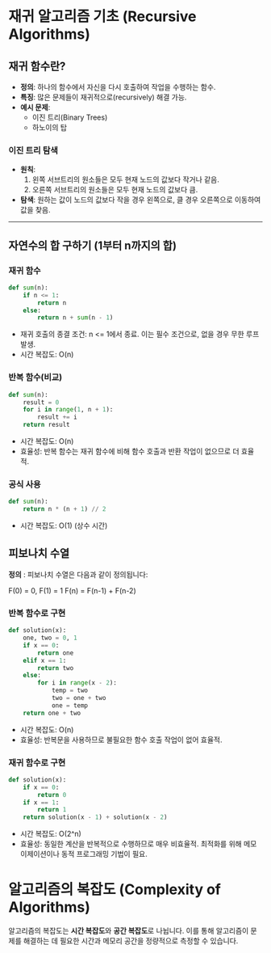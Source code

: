 # 재귀 알고리즘 기초 (Recursive Algorithms)

## 재귀 함수란?
- **정의**: 하나의 함수에서 자신을 다시 호출하여 작업을 수행하는 함수.
- **특징**: 많은 문제들이 재귀적으로(recursively) 해결 가능.
- **예시 문제**: 
  - 이진 트리(Binary Trees)
  - 하노이의 탑

### 이진 트리 탐색
- **원칙**:
  1. 왼쪽 서브트리의 원소들은 모두 현재 노드의 값보다 작거나 같음.
  2. 오른쪽 서브트리의 원소들은 모두 현재 노드의 값보다 큼.
- **탐색**: 원하는 값이 노드의 값보다 작을 경우 왼쪽으로, 클 경우 오른쪽으로 이동하여 값을 찾음.

---

## 자연수의 합 구하기 (1부터 n까지의 합)

### 재귀 함수
```python
def sum(n):
    if n <= 1:
        return n
    else:
        return n + sum(n - 1)
```
- 재귀 호출의 종결 조건: n <= 1에서 종료. 이는 필수 조건으로, 없을 경우 무한 루프 발생.
- 시간 복잡도: O(n)

### 반복 함수(비교)
```python
def sum(n):
    result = 0
    for i in range(1, n + 1):
        result += i
    return result
```
- 시간 복잡도: O(n)
- 효율성: 반복 함수는 재귀 함수에 비해 함수 호출과 반환 작업이 없으므로 더 효율적.

### 공식 사용
```python
def sum(n): 
    return n * (n + 1) // 2
```
- 시간 복잡도: O(1) (상수 시간)

## 피보나치 수열
**정의** : 피보나치 수열은 다음과 같이 정의됩니다:

F(0) = 0, F(1) = 1
F(n) = F(n-1) + F(n-2)

### 반복 함수로 구현
```python
def solution(x):
    one, two = 0, 1
    if x == 0:
        return one
    elif x == 1:
        return two
    else:
        for i in range(x - 2):
            temp = two
            two = one + two
            one = temp
    return one + two
```

- 시간 복잡도: O(n)
- 효율성: 반복문을 사용하므로 불필요한 함수 호출 작업이 없어 효율적.

### 재귀 함수로 구현
```python
def solution(x):
    if x == 0:
        return 0
    if x == 1:
        return 1
    return solution(x - 1) + solution(x - 2)
```
- 시간 복잡도: O(2^n)
- 효율성: 동일한 계산을 반복적으로 수행하므로 매우 비효율적. 최적화를 위해 메모이제이션이나 동적 프로그래밍 기법이 필요.

# 알고리즘의 복잡도 (Complexity of Algorithms)

알고리즘의 복잡도는 **시간 복잡도**와 **공간 복잡도**로 나뉩니다. 이를 통해 알고리즘이 문제를 해결하는 데 필요한 시간과 메모리 공간을 정량적으로 측정할 수 있습니다.